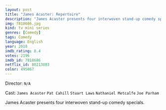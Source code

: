 ```yaml
---
layout: post
title: "James Acaster: Repertoire"
description: "James Acaster presents four interwoven stand-up comedy specials..."
img: 7818686.jpg
kind: tv mini series
genres: [Comedy]
tags: Comedy 
language: English
year: 2018
imdb_rating: 8.4
votes: 2196
imdb_id: 7818686
netflix_id: 80213803
color: 495867
---
```

Director: `N/A`  

Cast: `James Acaster` `Pat Cahill` `Stuart Laws` `Nathaniel Metcalfe` `Joe Parham` 

James Acaster presents four interwoven stand-up comedy specials.